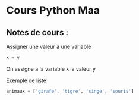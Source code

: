 # Cours Python Maa
## Notes de cours :
Assigner une valeur a une variable
```python
x = y
```
On assigne a la variable x la valeur y

Exemple de liste
```python
animaux = ['girafe', 'tigre', 'singe', 'souris']
```
